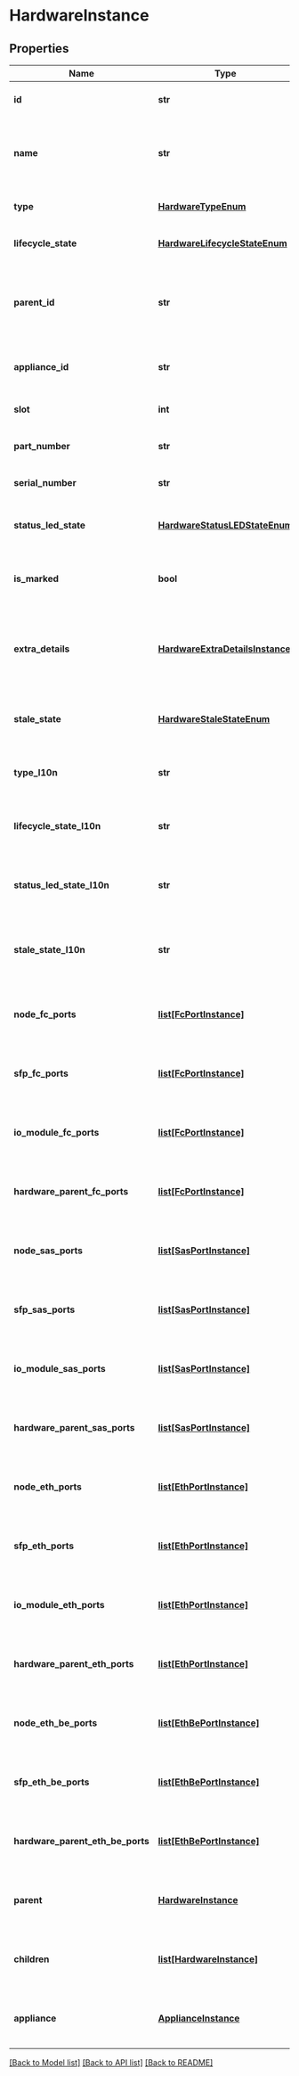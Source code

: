 # HardwareInstance

## Properties
Name | Type | Description | Notes
------------ | ------------- | ------------- | -------------
**id** | **str** | The unique id of the component. | [optional] 
**name** | **str** | The name of the component.  This property supports case-insensitive filtering. | [optional] 
**type** | [**HardwareTypeEnum**](HardwareTypeEnum.md) | Hardware component type. | [optional] 
**lifecycle_state** | [**HardwareLifecycleStateEnum**](HardwareLifecycleStateEnum.md) | Life cycle state of the component. | [optional] 
**parent_id** | **str** | The id of the component&#39;s parent, or null if this component is at the top of the parent hierarchy. | [optional] 
**appliance_id** | **str** | The id of the component&#39;s associated appliance. | [optional] 
**slot** | **int** | The slot or location of the component. | [optional] 
**part_number** | **str** | The part number of the component. | [optional] 
**serial_number** | **str** | The serial number of the component. | [optional] 
**status_led_state** | [**HardwareStatusLEDStateEnum**](HardwareStatusLEDStateEnum.md) | Indicator of the state of the component status LED. | [optional] 
**is_marked** | **bool** | Indicator of whether a component is location marked or not. | [optional] 
**extra_details** | [**HardwareExtraDetailsInstance**](HardwareExtraDetailsInstance.md) | Additional hardware details. Contents are specific to each component type. | [optional] 
**stale_state** | [**HardwareStaleStateEnum**](HardwareStaleStateEnum.md) | Indicator of the stale state of component. Was added in version 2.0.0.0. | [optional] 
**type_l10n** | **str** | Localized message string corresponding to type | [optional] 
**lifecycle_state_l10n** | **str** | Localized message string corresponding to lifecycle_state | [optional] 
**status_led_state_l10n** | **str** | Localized message string corresponding to status_led_state | [optional] 
**stale_state_l10n** | **str** | Localized message string corresponding to stale_state Was added in version 2.0.0.0. | [optional] 
**node_fc_ports** | [**list[FcPortInstance]**](FcPortInstance.md) | This is the inverse of the resource type fc_port association. | [optional] 
**sfp_fc_ports** | [**list[FcPortInstance]**](FcPortInstance.md) | This is the inverse of the resource type fc_port association. | [optional] 
**io_module_fc_ports** | [**list[FcPortInstance]**](FcPortInstance.md) | This is the inverse of the resource type fc_port association. | [optional] 
**hardware_parent_fc_ports** | [**list[FcPortInstance]**](FcPortInstance.md) | This is the inverse of the resource type fc_port association. | [optional] 
**node_sas_ports** | [**list[SasPortInstance]**](SasPortInstance.md) | This is the inverse of the resource type sas_port association. | [optional] 
**sfp_sas_ports** | [**list[SasPortInstance]**](SasPortInstance.md) | This is the inverse of the resource type sas_port association. | [optional] 
**io_module_sas_ports** | [**list[SasPortInstance]**](SasPortInstance.md) | This is the inverse of the resource type sas_port association. | [optional] 
**hardware_parent_sas_ports** | [**list[SasPortInstance]**](SasPortInstance.md) | This is the inverse of the resource type sas_port association. | [optional] 
**node_eth_ports** | [**list[EthPortInstance]**](EthPortInstance.md) | This is the inverse of the resource type eth_port association. | [optional] 
**sfp_eth_ports** | [**list[EthPortInstance]**](EthPortInstance.md) | This is the inverse of the resource type eth_port association. | [optional] 
**io_module_eth_ports** | [**list[EthPortInstance]**](EthPortInstance.md) | This is the inverse of the resource type eth_port association. | [optional] 
**hardware_parent_eth_ports** | [**list[EthPortInstance]**](EthPortInstance.md) | This is the inverse of the resource type eth_port association. | [optional] 
**node_eth_be_ports** | [**list[EthBePortInstance]**](EthBePortInstance.md) | This is the inverse of the resource type eth_be_port association. | [optional] 
**sfp_eth_be_ports** | [**list[EthBePortInstance]**](EthBePortInstance.md) | This is the inverse of the resource type eth_be_port association. | [optional] 
**hardware_parent_eth_be_ports** | [**list[EthBePortInstance]**](EthBePortInstance.md) | This is the inverse of the resource type eth_be_port association. | [optional] 
**parent** | [**HardwareInstance**](HardwareInstance.md) | This is the embeddable reference form of parent_id attribute. | [optional] 
**children** | [**list[HardwareInstance]**](HardwareInstance.md) | This is the inverse of the resource type hardware association. | [optional] 
**appliance** | [**ApplianceInstance**](ApplianceInstance.md) | This is the embeddable reference form of appliance_id attribute. | [optional] 

[[Back to Model list]](../README.md#documentation-for-models) [[Back to API list]](../README.md#documentation-for-api-endpoints) [[Back to README]](../README.md)


